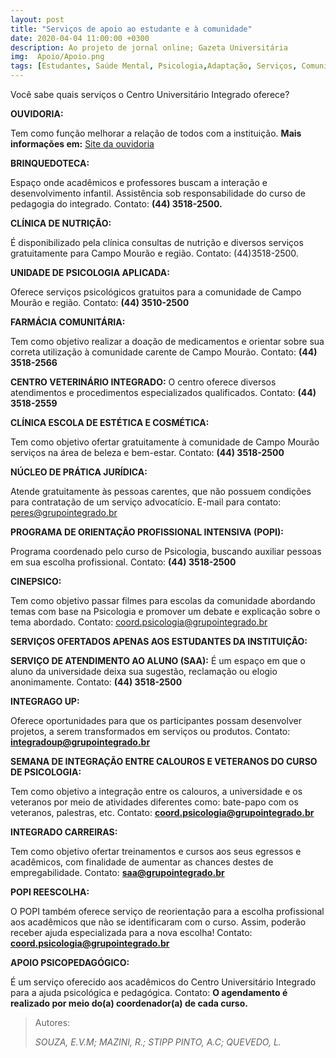 ```yaml
---
layout: post
title: "Serviços de apoio ao estudante e à comunidade"
date: 2020-04-04 11:00:00 +0300
description: Ao projeto de jornal online; Gazeta Universitária
img:  Apoio/Apoio.png
tags: [Estudantes, Saúde Mental, Psicologia,Adaptação, Serviços, Comunidade, Auxílio, Ouvidoria, Integrado, Campo Mourão] 
---
```

Você sabe quais serviços o Centro Universitário Integrado oferece?

**OUVIDORIA:**


Tem como função melhorar a relação de todos com a instituição. 
**Mais informações em:** [Site da ouvidoria](https://www.grupointegrado.com.br/o-integrado/ouvidoria) 

**BRINQUEDOTECA:**

Espaço onde acadêmicos e professores buscam a interação e desenvolvimento infantil. Assistência sob responsabilidade do curso de pedagogia do integrado.
Contato: **(44) 3518-2500.**

**CLÍNICA DE NUTRIÇÃO:**

É disponibilizado pela clínica consultas de nutrição e diversos serviços gratuitamente para Campo Mourão e região.
Contato: (44)3518-2500.

**UNIDADE DE PSICOLOGIA APLICADA:**

Oferece serviços psicológicos gratuitos para a comunidade de Campo Mourão e região.
Contato: **(44) 3510-2500**

**FARMÁCIA COMUNITÁRIA:**

Tem como objetivo realizar a doação de medicamentos e orientar sobre sua correta utilização à comunidade carente de Campo Mourão.
Contato: **(44) 3518-2566**

**CENTRO VETERINÁRIO INTEGRADO:**
O centro oferece diversos atendimentos e procedimentos especializados qualificados.
Contato: **(44) 3518-2559**

**CLÍNICA ESCOLA DE ESTÉTICA E COSMÉTICA:**

Tem como objetivo ofertar gratuitamente à comunidade de Campo Mourão serviços na área de beleza e bem-estar.
Contato: **(44) 3518-2500**

**NÚCLEO DE PRÁTICA JURÍDICA:**

Atende gratuitamente às pessoas carentes, que não possuem condições para contratação de um serviço advocatício.
E-mail para contato: peres@grupointegrado.br

**PROGRAMA DE ORIENTAÇÃO PROFISSIONAL INTENSIVA (POPI):**

Programa coordenado pelo curso de Psicologia, buscando auxiliar pessoas em sua escolha profissional.
Contato: **(44) 3518-2500**

**CINEPSICO:**

Tem como objetivo passar filmes para escolas da comunidade abordando temas com base na Psicologia e promover um debate e explicação sobre o tema abordado.
Contato: coord.psicologia@grupointegrado.br

**SERVIÇOS OFERTADOS APENAS AOS ESTUDANTES DA INSTITUIÇÃO:**

**SERVIÇO DE ATENDIMENTO AO ALUNO (SAA):**
É um espaço em que o aluno da universidade deixa sua sugestão, reclamação ou elogio anonimamente. 
Contato: **(44) 3518-2500** 

**INTEGRAGO UP:**

Oferece oportunidades para que os participantes possam desenvolver projetos, a serem transformados em serviços ou produtos.
Contato: **integradoup@grupointegrado.br**

**SEMANA DE INTEGRAÇÃO ENTRE CALOUROS E VETERANOS DO CURSO DE PSICOLOGIA:**

Tem como objetivo a integração entre os calouros, a universidade e os veteranos por meio de atividades diferentes como: bate-papo com os veteranos, palestras, etc.
Contato: **coord.psicologia@grupointegrado.br**

**INTEGRADO CARREIRAS:**

Tem como objetivo ofertar treinamentos e cursos aos seus egressos e acadêmicos, com finalidade de aumentar as chances destes de empregabilidade.
Contato: **saa@grupointegrado.br**

**POPI REESCOLHA:**

O POPI também oferece serviço de reorientação para a escolha profissional aos acadêmicos que não se
identificaram com o curso. Assim, poderão receber ajuda especializada para a nova escolha!
Contato: **coord.psicologia@grupointegrado.br**

**APOIO PSICOPEDAGÓGICO:**

É um serviço oferecido aos acadêmicos do Centro Universitário Integrado para a ajuda psicológica e pedagógica.
Contato: **O agendamento é realizado por meio do(a) coordenador(a) de cada curso.**
 
> Autores:
>
> <cite> SOUZA, E.V.M; MAZINI, R.; STIPP PINTO, A.C; QUEVEDO, L.</cite>

